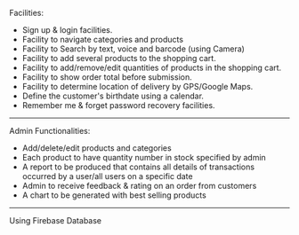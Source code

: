 Facilities:
- Sign up & login facilities.
- Facility to navigate categories and products
- Facility to Search by text, voice and barcode (using Camera)
- Facility to add several products to the shopping cart.
- Facility to add/remove/edit quantities of products in the shopping cart.
- Facility to show order total before submission.
- Facility to determine location of delivery by GPS/Google Maps.
- Define the customer's birthdate using a calendar.
- Remember me & forget password recovery facilities.
____________________________________________________
Admin Functionalities:
- Add/delete/edit products and categories
- Each product to have quantity number in stock specified by admin
- A report to be produced that contains all details of transactions occurred by a
  user/all users on a specific date
- Admin to receive feedback & rating on an order from customers
- A chart to be generated with best selling products
______________________________________________________
Using Firebase Database